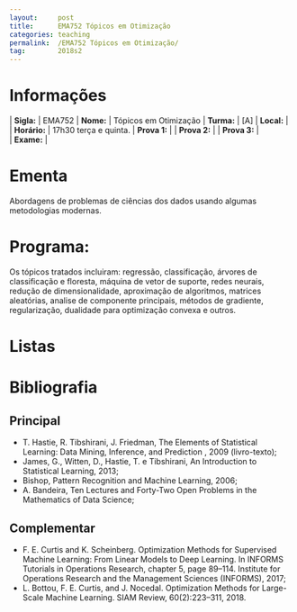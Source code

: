 ```yaml
---
layout:     post
title:      EMA752 Tópicos em Otimização
categories: teaching
permalink:  /EMA752 Tópicos em Otimização/
tag:        2018s2
---
```


# Informações

  | **Sigla:**   | EMA752
  | **Nome:**    | Tópicos em Otimização 
  | **Turma:**   | [A]
  | **Local:**   | 
  | **Horário:** | 17h30 terça e quinta. 
  | **Prova 1:** | 
  | **Prova 2:** | 
  | **Prova 3:** |  
  | **Exame:**   | 

# Ementa
  
  Abordagens de problemas de ciências dos dados usando algumas metodologias modernas. 
  
# Programa:
  
  Os tópicos tratados incluiram: regressão, classificação, árvores de classificação e floresta, 
  máquina de vetor de suporte, redes neurais, redução de dimensionalidade, aproximação de algoritmos, 
  matrices aleatórias, analise de componente principais, 
  métodos de gradiente, regularização, dualidade para optimização convexa e outros. 
  
    
# Listas
   
# Bibliografia

## Principal
 
  - T. Hastie, R. Tibshirani, J. Friedman, The Elements of Statistical Learning: Data Mining, Inference, and Prediction
  , 2009 (livro-texto);
  - James, G., Witten, D., Hastie, T. e Tibshirani, An Introduction to Statistical Learning, 2013;
  - Bishop, Pattern Recognition and Machine Learning, 2006;
  - A. Bandeira, Ten Lectures and Forty-Two Open Problems in the Mathematics of Data Science;

## Complementar
  - F. E. Curtis and K. Scheinberg. Optimization Methods for Supervised Machine Learning: From Linear Models to Deep Learning. In INFORMS Tutorials in Operations Research, chapter 5, page 89–114. 
  Institute for Operations Research and the Management Sciences (INFORMS), 2017;
  - L. Bottou, F. E. Curtis, and J. Nocedal. Optimization Methods for Large-Scale Machine Learning. SIAM Review, 60(2):223–311, 2018.
